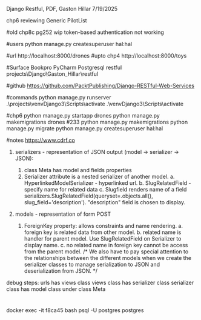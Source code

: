 Django Restful, PDF, Gaston Hillar 
7/19/2025

chp6 reviewing Generic PilotList

#old
chp8c pg252 wip token-based authentication not working

#users
python manage.py createsuperuser
hal:hal

#url
http://localhost:8000/drones
#upto chp4
http://localhost:8000/toys

#Surface Bookpro PyCharm Postgresql restful
projects\Django\Gaston_Hillar\restful

#github
https://github.com/PacktPublishing/Django-RESTful-Web-Services

#commands
python manage.py runserver
.\projects\venvDjango3\Scripts\activate
.\venvDjango3\Scripts\activate

#chp6
python manage.py startapp drones
python manage.py makemigrations drones #233
python manage.py makemigrations
python manage.py migrate
python manage.py createsuperuser
  hal:hal

#notes
https://www.cdrf.co

1. serializers - representation of JSON output (model -> serializer -> JSON):
    1. class Meta has model and fields properties
    2. Serializer attribute is a nested serializer of another model.
       a. HyperlinkedModelSerializer - hyperlinked url.
       b. SlugRelatedField - specify name for related data
       c. Slugfield renders name of a field
          serializers.SlugRelatedField(queryset=<Model name>.objects.all(), slug_field='description').
          "description" field is chosen to display.

2. models - representation of form POST
    1. ForeignKey property: allows constraints and name rendering.
          a. foreign key is related data from other model.
          b. related name is handler for parent model. Use SlugRelatedField on Serializer to display name.
          c. no related name in foreign key cannot be access from the parent model.
/*
We also have to pay special attention to the relationships between the different models when we
create the serializer classes to manage serialization to JSON and deserialization from JSON.
*/

debug steps:
  urls has views class
  views class has serializer class
  serializer class has model class under class Meta

#
docker exec -it f8ca45 bash
 psql -U postgres
 postgres